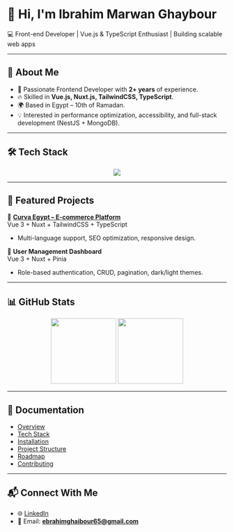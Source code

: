 # 👋 Hi, I'm Ibrahim Marwan Ghaybour  

💻 Front-end Developer | Vue.js & TypeScript Enthusiast | Building scalable web apps  

---

## 🚀 About Me  
- 🎯 Passionate Frontend Developer with **2+ years** of experience.  
- 🔥 Skilled in **Vue.js, Nuxt.js, TailwindCSS, TypeScript**.  
- 🌍 Based in Egypt – 10th of Ramadan.  
- 💡 Interested in performance optimization, accessibility, and full-stack development (NestJS + MongoDB).  

---

## 🛠️ Tech Stack  

<p align="center">
  <img src="https://skillicons.dev/icons?i=vue,nuxt,ts,tailwind,nest,mongodb,git,figma,docker" />
</p>

---

## 📂 Featured Projects  

🔹 [**Curva Egypt – E-commerce Platform**](https://curvaegypt.com)  
Vue 3 + Nuxt + TailwindCSS + TypeScript  
- Multi-language support, SEO optimization, responsive design.  

🔹 **User Management Dashboard**  
Vue 3 + Nuxt + Pinia  
- Role-based authentication, CRUD, pagination, dark/light themes.  

---

## 📊 GitHub Stats  

<p align="center">
  <img src="https://github-readme-stats.vercel.app/api?username=ibrahem-ghaybour&show_icons=true&theme=tokyonight" height="150"/>
  <img src="https://github-readme-stats.vercel.app/api/top-langs/?username=ibrahem-ghaybour&layout=compact&theme=tokyonight" height="150"/>
</p>  

---

## 📖 Documentation  

- [Overview](#)  
- [Tech Stack](#)  
- [Installation](#)  
- [Project Structure](#)  
- [Roadmap](#)  
- [Contributing](#)  

---

## 📬 Connect With Me  

- 🌐 [LinkedIn](https://www.linkedin.com/in/ibrahim-ghaybour-2b999a299)  
- 📧 Email: **ebrahimghaibour65@gmail.com**  

